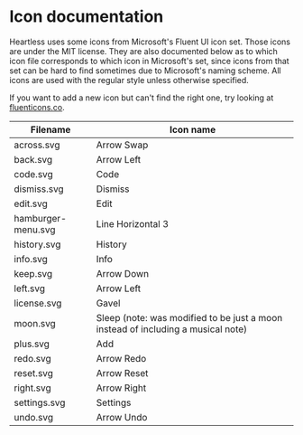 # Icon documentation

Heartless uses some icons from Microsoft's Fluent UI icon set. Those icons are under the MIT license. They are also documented
below as to which icon file corresponds to which icon in Microsoft's set, since icons from that set can be hard to find sometimes
due to Microsoft's naming scheme. All icons are used with the regular style unless otherwise specified.

If you want to add a new icon but can't find the right one, try looking at [fluenticons.co](https://fluenticons.co/).

| **Filename** | **Icon name** |
|-|-|
| across.svg | Arrow Swap |
| back.svg | Arrow Left |
| code.svg | Code |
| dismiss.svg | Dismiss |
| edit.svg | Edit |
| hamburger-menu.svg | Line Horizontal 3 |
| history.svg | History |
| info.svg | Info |
| keep.svg | Arrow Down |
| left.svg | Arrow Left |
| license.svg | Gavel |
| moon.svg | Sleep (note: was modified to be just a moon instead of including a musical note) |
| plus.svg | Add |
| redo.svg | Arrow Redo |
| reset.svg | Arrow Reset |
| right.svg | Arrow Right |
| settings.svg | Settings |
| undo.svg | Arrow Undo |
